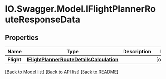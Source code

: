 # IO.Swagger.Model.IFlightPlannerRouteResponseData
## Properties

Name | Type | Description | Notes
------------ | ------------- | ------------- | -------------
**Flight** | [**IFlightPlannerRouteDetailsCalculation**](IFlightPlannerRouteDetailsCalculation.md) |  | [optional] 

[[Back to Model list]](../README.md#documentation-for-models) [[Back to API list]](../README.md#documentation-for-api-endpoints) [[Back to README]](../README.md)

